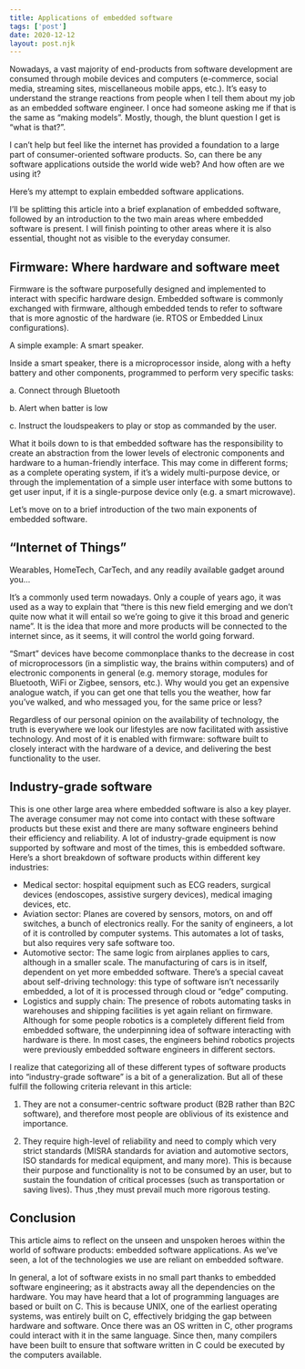 ```yaml
---
title: Applications of embedded software
tags: ['post']
date: 2020-12-12
layout: post.njk
---
```

Nowadays, a vast majority of end-products from software development are consumed through mobile devices and computers (e-commerce, social media, streaming sites, miscellaneous mobile apps, etc.). It’s easy to understand the strange reactions from people when I tell them about my job as an embedded software engineer. I once had someone asking me if that is the same as “making models”. Mostly, though, the blunt question I get is “what is that?”.

I can’t help but feel like the internet has provided a foundation to a large part of consumer-oriented software products. So, can there be any software applications outside the world wide web? And how often are we using it?

Here’s my attempt to explain embedded software applications.

I’ll be splitting this article into a brief explanation of embedded software, followed by an introduction to the two main areas where embedded software is present. I will finish pointing to other areas where it is also essential, thought not as visible to the everyday consumer.

## Firmware: Where hardware and software meet

Firmware is the software purposefully designed and implemented to interact with specific hardware design. Embedded software is commonly exchanged with firmware, although embedded tends to refer to software that is more agnostic of the hardware (ie. RTOS or Embedded Linux configurations). 

A simple example: A smart speaker.

Inside a smart speaker, there is a microprocessor inside, along with a hefty battery and other components, programmed to perform very specific tasks:

a. Connect through Bluetooth

b. Alert when batter is low

c. Instruct the loudspeakers to play or stop as commanded by the user.

What it boils down to is that embedded software has the responsibility to create an abstraction from the lower levels of electronic components and hardware to a human-friendly interface. This may come in different forms; as a complete operating system, if it’s a widely multi-purpose device, or through the implementation of a simple user interface with some buttons to get user input, if it is a single-purpose device only (e.g. a smart microwave).

Let’s move on to a brief introduction of the two main exponents of embedded software.


## “Internet of Things”

Wearables, HomeTech, CarTech, and any readily available gadget around you…

It’s a commonly used term nowadays. Only a couple of years ago, it was used as a way to explain that “there is this new field emerging and we don’t quite now what it will entail so we’re going to give it this broad and generic name”. It is the idea that more and more products will be connected to the internet since, as it seems, it will control the world going forward.

“Smart” devices have become commonplace thanks to the decrease in cost of microprocessors (in a simplistic way, the brains within computers) and of electronic components in general (e.g. memory storage, modules for Bluetooth, WiFi or Zigbee, sensors, etc.). Why would you get an expensive analogue watch, if you can get one that tells you the weather, how far you’ve walked, and who messaged you, for the same price or less?

Regardless of our personal opinion on the availability of technology, the truth is everywhere we look our lifestyles are now facilitated with assistive technology. And most of it is enabled with firmware: software built to closely interact with the hardware of a device, and delivering the best functionality to the user.

## Industry-grade software

This is one other large area where embedded software is also a key player. The average consumer may not come into contact with these software products but these exist and there are many software engineers behind their efficiency and reliability. A lot of industry-grade equipment is now supported by software and most of the times, this is embedded software. Here’s a short breakdown of software products within different key industries:

- Medical sector: hospital equipment such as ECG readers, surgical devices (endoscopes, assistive surgery devices), medical imaging devices, etc.
- Aviation sector: Planes are covered by sensors, motors, on and off switches, a bunch of electronics really. For the sanity of engineers, a lot of it is controlled by computer systems. This automates a lot of tasks, but also requires very safe software too.
- Automotive sector: The same logic from airplanes applies to cars, although in a smaller scale. The manufacturing of cars is in itself, dependent on yet more embedded software. There’s a special caveat about self-driving technology: this type of software isn’t necessarily embedded, a lot of it is processed through cloud or “edge” computing.
- Logistics and supply chain: The presence of robots automating tasks in warehouses and shipping facilities is yet again reliant on firmware. Although for some people robotics is a completely different field from embedded software, the underpinning idea of software interacting with hardware is there. In most cases, the engineers behind robotics projects were previously embedded software engineers in different sectors.

I realize that categorizing all of these different types of software products into “industry-grade software” is a bit of a generalization. But all of these fulfill the following criteria relevant in this article:

1) They are not a consumer-centric software product (B2B rather than B2C software), and therefore most people are oblivious of its existence and importance.

2) They require high-level of reliability and need to comply which very strict standards (MISRA standards for aviation and automotive sectors, ISO standards for medical equipment, and many more). This is because their purpose and functionality is not to be consumed by an user, but to sustain the foundation of critical processes (such as transportation or saving lives). Thus ,they must prevail much more rigorous testing.

## Conclusion

This article aims to reflect on the unseen and unspoken heroes within the world of software products: embedded software applications. As we’ve seen, a lot of the technologies we use are reliant on embedded software.

In general, a lot of software exists in no small part thanks to embedded software engineering; as it abstracts away all the dependencies on the hardware. You may have heard that a lot of programming languages are based or built on C. This is because UNIX, one of the earliest operating systems, was entirely built on C, effectively bridging the gap between hardware and software. Once there was an OS written in C, other programs could interact with it in the same language. Since then, many compilers have been built to ensure that software written in C could be executed by the computers available.